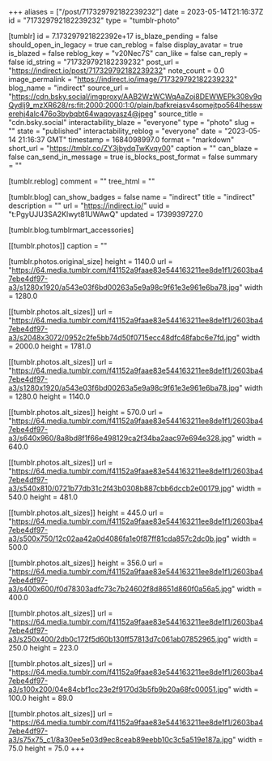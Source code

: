 +++
aliases = ["/post/717329792182239232"]
date = 2023-05-14T21:16:37Z
id = "717329792182239232"
type = "tumblr-photo"

[tumblr]
id = 7.173297921822392e+17
is_blaze_pending = false
should_open_in_legacy = true
can_reblog = false
display_avatar = true
is_blazed = false
reblog_key = "v20Nec7S"
can_like = false
can_reply = false
id_string = "717329792182239232"
post_url = "https://indirect.io/post/717329792182239232"
note_count = 0.0
image_permalink = "https://indirect.io/image/717329792182239232"
blog_name = "indirect"
source_url = "https://cdn.bsky.social/imgproxy/AAB2WzWCWqAaZoj8DEWWEPk308v9qQydlj9_mzXR628/rs:fit:2000:2000:1:0/plain/bafkreiasv4somejtpo564lhesswerehj4alc476o3bybqbt64waqoyasz4@jpeg"
source_title = "cdn.bsky.social"
interactability_blaze = "everyone"
type = "photo"
slug = ""
state = "published"
interactability_reblog = "everyone"
date = "2023-05-14 21:16:37 GMT"
timestamp = 1684098997.0
format = "markdown"
short_url = "https://tmblr.co/ZY3jbydqTwKvqy00"
caption = ""
can_blaze = false
can_send_in_message = true
is_blocks_post_format = false
summary = ""

[tumblr.reblog]
comment = ""
tree_html = ""

[tumblr.blog]
can_show_badges = false
name = "indirect"
title = "indirect"
description = ""
url = "https://indirect.io/"
uuid = "t:PgyUJU3SA2Klwyt81UWAwQ"
updated = 1739939727.0

[tumblr.blog.tumblrmart_accessories]

[[tumblr.photos]]
caption = ""

[tumblr.photos.original_size]
height = 1140.0
url = "https://64.media.tumblr.com/f41152a9faae83e544163211ee8de1f1/2603ba47ebe4df97-a3/s1280x1920/a543e03f6bd00263a5e9a98c9f61e3e961e6ba78.jpg"
width = 1280.0

[[tumblr.photos.alt_sizes]]
url = "https://64.media.tumblr.com/f41152a9faae83e544163211ee8de1f1/2603ba47ebe4df97-a3/s2048x3072/0952c2fe5bb74d50f0715ecc48dfc48fabc6e7fd.jpg"
width = 2000.0
height = 1781.0

[[tumblr.photos.alt_sizes]]
url = "https://64.media.tumblr.com/f41152a9faae83e544163211ee8de1f1/2603ba47ebe4df97-a3/s1280x1920/a543e03f6bd00263a5e9a98c9f61e3e961e6ba78.jpg"
width = 1280.0
height = 1140.0

[[tumblr.photos.alt_sizes]]
height = 570.0
url = "https://64.media.tumblr.com/f41152a9faae83e544163211ee8de1f1/2603ba47ebe4df97-a3/s640x960/8a8bd8f1f66e498129ca2f34ba2aac97e694e328.jpg"
width = 640.0

[[tumblr.photos.alt_sizes]]
url = "https://64.media.tumblr.com/f41152a9faae83e544163211ee8de1f1/2603ba47ebe4df97-a3/s540x810/0721b77db31c2f43b0308b887cbb6dccb2e00179.jpg"
width = 540.0
height = 481.0

[[tumblr.photos.alt_sizes]]
height = 445.0
url = "https://64.media.tumblr.com/f41152a9faae83e544163211ee8de1f1/2603ba47ebe4df97-a3/s500x750/12c02aa42a0d4086fa1e0f87ff81cda857c2dc0b.jpg"
width = 500.0

[[tumblr.photos.alt_sizes]]
height = 356.0
url = "https://64.media.tumblr.com/f41152a9faae83e544163211ee8de1f1/2603ba47ebe4df97-a3/s400x600/f0d78303adfc73c7b24602f8d8651d860f0a56a5.jpg"
width = 400.0

[[tumblr.photos.alt_sizes]]
url = "https://64.media.tumblr.com/f41152a9faae83e544163211ee8de1f1/2603ba47ebe4df97-a3/s250x400/2db0c172f5d60b130ff57813d7c061ab07852965.jpg"
width = 250.0
height = 223.0

[[tumblr.photos.alt_sizes]]
url = "https://64.media.tumblr.com/f41152a9faae83e544163211ee8de1f1/2603ba47ebe4df97-a3/s100x200/04e84cbf1cc23e2f9170d3b5fb9b20a68fc00051.jpg"
width = 100.0
height = 89.0

[[tumblr.photos.alt_sizes]]
url = "https://64.media.tumblr.com/f41152a9faae83e544163211ee8de1f1/2603ba47ebe4df97-a3/s75x75_c1/8a30ee5e03d9ec8ceab89eebb10c3c5a519e187a.jpg"
width = 75.0
height = 75.0
+++

